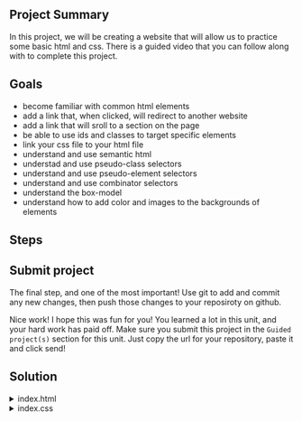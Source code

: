 ## Project Summary

In this project, we will be creating a website that will allow us to practice some basic html and css. There is a guided video that you can follow along with to complete this project.

## Goals

- become familiar with common html elements
- add a link that, when clicked, will redirect to another website
- add a link that will sroll to a section on the page
- be able to use ids and classes to target specific elements
- link your css file to your html file
- understand and use semantic html
- understad and use pseudo-class selectors
- understand and use pseudo-element selectors
- understand and use combinator selectors
- understand the box-model
- understand how to add color and images to the backgrounds of elements

## Steps

## Submit project

The final step, and one of the most important! Use git to add and commit any new changes, then push those changes to your reposiroty on github.

Nice work! I hope this was fun for you! You learned a lot in this unit, and your hard work has paid off. Make sure you submit this project in the `Guided project(s)` section for this unit. Just copy the url for your repository, paste it and click send!

## Solution

<details>

<summary>index.html</summary>

```html
<!DOCTYPE html>
<html lang="en">
  <head>
    <meta charset="UTF-8" />
    <meta name="viewport" content="width=device-width, initial-scale=1.0" />
    <title>Document</title>
    <link rel="stylesheet" href="index.css" />
  </head>
  <body>
    <header>
      <h1>Learn</h1>
    </header>
    <section id="banner">
      <h1>This is so cool!</h1>
    </section>
    <section id="content">
      <h1>Learning to code!</h1>
      <p>Click <a href="#schedule">here</a> to see the schedule!</p>
      <p class="aloha-text">
        Lorem ipsum dolor sit amet consectetur adipisicing elit. Doloribus
        repudiandae itaque ex placeat et delectus dolores eum necessitatibus
        error quae mollitia, eveniet culpa explicabo quibusdam deserunt tempore
        possimus ad obcaecati?
      </p>
      <p class="aloha-text">
        Click <a href="https://google.com" target="_blank">here</a> to go to
        google
      </p>
      <h4 class="who">Who should learn to code?</h4>
      <p>Anyone who...</p>
      <ul>
        <li>wants to learn a new skill</li>
        <li>wants to be relevant</li>
        <li class="next-green">wants to work remotely</li>
        <li>wants extra money</li>
        <li>is looking for a new carrer</li>
      </ul>
      <p>Do any of these apply to you?</p>
      <img
        width="200px"
        src="https://encrypted-tbn0.gstatic.com/images?q=tbn%3AANd9GcSxbhCA_yfryp4576uwbMXNK7Kd15sdt9Aggg&usqp=CAU"
      />
      <p>
        Lorem ipsum dolor sit amet, consectetur adipisicing elit. A incidunt hic
        error nemo praesentium corrupti nihil pariatur repudiandae illum dolore
        aliquam temporibus impedit delectus dolorum sit, sequi, eius ducimus
        itaque.
      </p>
      <p>
        Lorem ipsum dolor sit amet, consectetur adipisicing elit. A incidunt hic
        error nemo praesentium corrupti nihil pariatur repudiandae illum dolore
        aliquam temporibus impedit delectus dolorum sit, sequi, eius ducimus
        itaque.
      </p>
      <p>
        Lorem ipsum dolor sit amet, consectetur adipisicing elit. A incidunt hic
        error nemo praesentium corrupti nihil pariatur repudiandae illum dolore
        aliquam temporibus impedit delectus dolorum sit, sequi, eius ducimus
        itaque.
      </p>
      <p>
        Lorem ipsum dolor sit amet, consectetur adipisicing elit. A incidunt hic
        error nemo praesentium corrupti nihil pariatur repudiandae illum dolore
        aliquam temporibus impedit delectus dolorum sit, sequi, eius ducimus
        itaque.
      </p>
      <p>
        Lorem ipsum dolor sit amet, consectetur adipisicing elit. A incidunt hic
        error nemo praesentium corrupti nihil pariatur repudiandae illum dolore
        aliquam temporibus impedit delectus dolorum sit, sequi, eius ducimus
        itaque.
      </p>
      <p>
        Lorem ipsum dolor sit amet, consectetur adipisicing elit. A incidunt hic
        error nemo praesentium corrupti nihil pariatur repudiandae illum dolore
        aliquam temporibus impedit delectus dolorum sit, sequi, eius ducimus
        itaque.
      </p>
      <p>
        Lorem ipsum dolor sit amet, consectetur adipisicing elit. A incidunt hic
        error nemo praesentium corrupti nihil pariatur repudiandae illum dolore
        aliquam temporibus impedit delectus dolorum sit, sequi, eius ducimus
        itaque.
      </p>
      <div id="schedule">
        <h3>Schedule</h3>
        <div class="scroll-box">
          <ol>
            <li>intro</li>
            <li class="aloha-text last-normal">html/css 1</li>
            <li>html/css 2</li>
            <li>html/css 3</li>
            <li>html/css 4</li>
            <li>html/css 5</li>
            <li>js 1</li>
            <li>js 2</li>
            <li>js 3</li>
            <li>js 4</li>
            <li>js 5</li>
          </ol>
        </div>
      </div>
    </section>
    <section class="box-model-section">
      <p class="left-border">This text has a left border</p>
      <div class="square shadow"></div>
      <div class="large-square shadow large-margin large-padding"></div>
      <div class="half-border square"></div>
    </section>
    <footer></footer>
  </body>
</html>
```

</details>

<details>

<summary>index.css</summary>

```css
* {
  box-sizing: border-box;
}

html,
body {
  padding: 0;
  margin: 0;
  scroll-behavior: smooth;
}

p {
  font-size: 16px;
}

a {
  color: rgb(206, 38, 201);
}

a:hover {
  font-size: 36px;
}

header {
  background-color: black;
  color: greenyellow;
  padding: 8px 48px;
}

#banner {
  height: 500px;
  background-image: url("https://images.unsplash.com/photo-1547394765-185e1e68f34e?ixlib=rb-1.2.1&ixid=eyJhcHBfaWQiOjEyMDd9&auto=format&fit=crop&w=2700&q=80");
  background-position: center;
  background-size: cover;
  background-repeat: no-repeat;
  text-align: center;
}

#banner > h1 {
  font-size: 48px;
  color: white;
  line-height: 500px;
  margin: 0;
}

#schedule {
  border: 2px dashed green;
  padding: 24px;
  clear: both;
}

#content {
  padding: 48px;
}

.who + p {
  color: rebeccapurple;
}

#content h1 {
  font-size: 64px;
}

.scroll-box {
  border: 1px solid black;
  height: 100px;
  width: 200px;
  overflow: auto;
}

li::selection {
  background: darkred;
  color: honeydew;
}

.aloha-text::after {
  background: greenyellow;
  content: "ALOHA";
}

.last-normal ~ li {
  color: royalblue;
}

.next-green + li {
  color: green;
}

.box-model-section {
  border: 3px solid red;
  margin: 8px;
  padding: 24px;
}

.left-border {
  border-left: 2px solid black;
}

.square {
  height: 100px;
  width: 100px;
}

.half-border {
  border-left: 2px solid black;
  border-bottom: 2px solid black;
}

.large-margin {
  margin: 28px;
}

.large-padding {
  padding: 28px;
}

.large-square {
  height: 200px;
  width: 200px;
}

.shadow {
  box-shadow: 4px 4px 13px 0px rgba(21, 19, 19, 0.4);
}

img {
  float: left;
  margin-right: 16px;
  margin-bottom: 16px;
}
```

</details>

